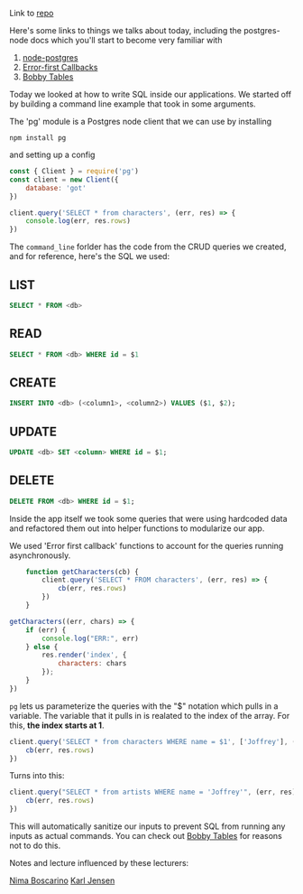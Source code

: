 Link to [repo](https://github.com/sadief/lighthouse-labs-lectures/tree/may-21-19-sql/SQL_in_our_apps)

Here's some links to things we talks about today, including the postgres-node docs which you'll start to become very familiar with

1. [node-postgres](https://node-postgres.com/)
2. [Error-first Callbacks](http://fredkschott.com/post/2014/03/understanding-error-first-callbacks-in-node-js/)
3. [Bobby Tables](http://bobby-tables.com/)

Today we looked at how to write SQL inside our applications. We started off by building a command line example that took in some arguments.

The 'pg' module is a Postgres node client that we can use by installing

`npm install pg`

and setting up a config

```js
const { Client } = require('pg')
const client = new Client({
    database: 'got'
})

client.query('SELECT * from characters', (err, res) => {
    console.log(err, res.rows)
})
```

The `command_line` forlder has the code from the CRUD queries we created, and for reference, here's the SQL we used:

## LIST

```sql
SELECT * FROM <db>
```


## READ
```sql
SELECT * FROM <db> WHERE id = $1
```

## CREATE
```sql
INSERT INTO <db> (<column1>, <column2>) VALUES ($1, $2);
```

## UPDATE 
```sql
UPDATE <db> SET <column> WHERE id = $1;
```

## DELETE
```sql
DELETE FROM <db> WHERE id = $1;
```


Inside the app itself we took some queries that were using hardcoded data and refactored them out into helper functions to modularize our app.

We used 'Error first callback' functions to account for the queries running asynchronously.

```js
    function getCharacters(cb) {
        client.query('SELECT * FROM characters', (err, res) => {
            cb(err, res.rows)
        })
    }
```

```js
getCharacters((err, chars) => {
    if (err) {
        console.log("ERR:", err)
    } else {
        res.render('index', {
            characters: chars
        });
    }
})
```

`pg` lets us parameterize the queries with the "$" notation which pulls in a variable. The variable that it pulls in is realated to the index of the array. For this, **the index starts at 1**.

```js
client.query('SELECT * from characters WHERE name = $1', ['Joffrey'], (err, res) => {
    cb(err, res.rows)
})
```

Turns into this:

```js
client.query("SELECT * from artists WHERE name = 'Joffrey'", (err, res) => {
    cb(err, res.rows)
})
```

This will automatically sanitize our inputs to prevent SQL from running any inputs as actual commands. You can check out [Bobby Tables](http://bobby-tables.com/) for reasons not to do this.


Notes and lecture influenced by these lecturers:

[Nima Boscarino](https://web.compass.lighthouselabs.ca/activities/42/lectures/2489)
[Karl Jensen]()

